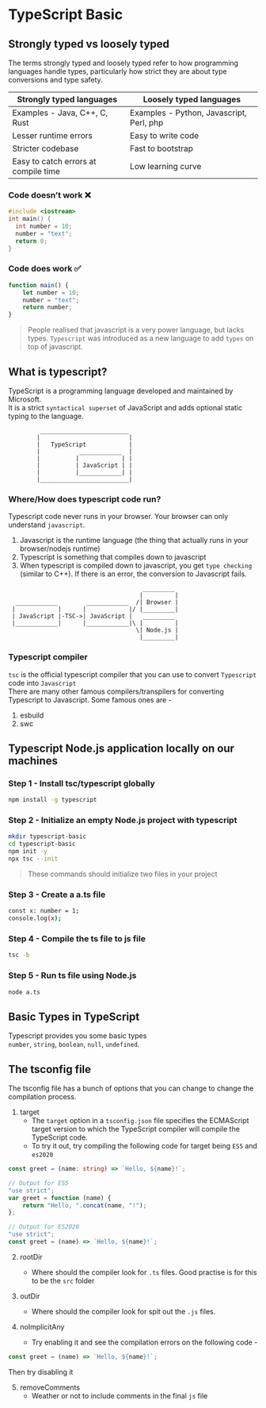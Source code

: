 # TypeScript Basic

## Strongly typed vs loosely typed

The terms strongly typed and loosely typed refer to how programming languages handle types, particularly how strict they are about type conversions and type safety.

| Strongly typed languages             | Loosely typed languages                  |
| ------------------------------------ | ---------------------------------------- |
| Examples - Java, C++, C, Rust        | Examples - Python, Javascript, Perl, php |
| Lesser runtime errors                | Easy to write code                       |
| Stricter codebase                    | Fast to bootstrap                        |
| Easy to catch errors at compile time | Low learning curve                       |

### Code doesn’t work ❌

```cpp
#include <iostream>
int main() {
  int number = 10;
  number = "text";
  return 0;
}
```

### Code does work ✅

```ts
function main() {
	let number = 10;
	number = "text";
	return number;
}
```

> People realised that javascript is a very power language, but lacks types. `Typescript` was introduced as a new language to add `types` on top of javascript.

## What is typescript?

TypeScript is a programming language developed and maintained by Microsoft.  
It is a strict `syntactical superset` of JavaScript and adds optional static typing to the language.

```
         _________________________
        |                         |
        |   TypeScript            |
        |           ____________  |
        |          |            | |
        |          | JavaScript | |
        |          |____________| |
        |_________________________|

```

### Where/How does typescript code run?

Typescript code never runs in your browser. Your browser can only understand `javascript`.

1. Javascript is the runtime language (the thing that actually runs in your browser/nodejs runtime)
2. Typescript is something that compiles down to javascript
3. When typescript is compiled down to javascript, you get `type checking `(similar to C++). If there is an error, the conversion to Javascript fails.

```
                                      _________
                                     |         |
  ____________        ____________  /| Browser |
 |            |      |            |/ |_________|
 | JavaScript |-TSC->| JavaScript |   _________
 |____________|      |____________|\ |         |
                                    \| Node.js |
                                     |_________|

```

### Typescript compiler

`tsc` is the official typescript compiler that you can use to convert `Typescript` code into `Javascript`  
There are many other famous compilers/transpilers for converting Typescript to Javascript. Some famous ones are -

1. esbuild
2. swc

## Typescript Node.js application locally on our machines

### Step 1 - Install tsc/typescript globally

```bash
npm install -g typescript
```

### Step 2 - Initialize an empty Node.js project with typescript

```bash
mkdir typescript-basic
cd typescript-basic
npm init -y
npx tsc --init
```

> These commands should initialize two files in your project

### Step 3 - Create a a.ts file

```bash
const x: number = 1;
console.log(x);
```

### Step 4 - Compile the ts file to js file

```bash
tsc -b
```

### Step 5 - Run ts file using Node.js

```bash
node a.ts
```

## Basic Types in TypeScript

Typescript provides you some basic types  
`number`, `string`, `boolean`, `null`, `undefined`.

## The tsconfig file

The tsconfig file has a bunch of options that you can change to change the compilation process.

1. target
    - The `target` option in a `tsconfig.json` file specifies the ECMAScript target version to which the TypeScript compiler will compile the TypeScript code.
    - To try it out, try compiling the following code for target being `ES5` and `es2020`

```ts
const greet = (name: string) => `Hello, ${name}!`;
```

```js
// Output for ES5
"use strict";
var greet = function (name) {
	return "Hello, ".concat(name, "!");
};
```

```js
// Output for ES2020
"use strict";
const greet = (name) => `Hello, ${name}!`;
```

2. rootDir

    - Where should the compiler look for `.ts` files. Good practise is for this to be the `src` folder

3. outDir

    - Where should the compiler look for spit out the `.js` files.

4. noImplicitAny
    - Try enabling it and see the compilation errors on the following code -

```js
const greet = (name) => `Hello, ${name}!`;
```

Then try disabling it

5. removeComments
    - Weather or not to include comments in the final `js` file
